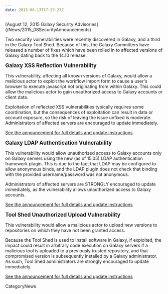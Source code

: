 ```yaml
---
date: 2015-08-13T17:27:27Z
---
```

<div class='newsItemHeader'>[August 12, 2015 Galaxy Security Advisories](/News/2015_08SecurityAnnouncements)</div>

Two security vulnerabilities were recently discovered in Galaxy, and a third in the Galaxy Tool Shed. Because of this, the Galaxy Committers have released a number of fixes which have been rolled in to affected versions of Galaxy dating back to the 14.10 release.

<span style="font-size: larger;">**Galaxy XSS Reflection Vulnerability**</span>

This vulnerability, affecting all known versions of Galaxy, would allow a malicious actor to exploit the workflow import form to cause a user's browser to execute javascript not originating from within Galaxy. This could allow the malicious actor to gain unauthorized access to Galaxy accounts or client data.

Exploitation of reflected XSS vulnerabilities typically requires some coordination, but the consequences of exploitation can result in data or account exposure, so the risk of leaving the issue unfixed is moderate. Administrators of affected servers are encouraged to update immediately.

[See the announcement for full details and update instructions](https://lists.galaxyproject.org/pipermail/galaxy-announce/2015-August/000148.html)

<span style="font-size: larger;">**Galaxy LDAP Authentication Vulnerability**</span>

This vulnerability would allow unauthorized access to Galaxy accounts only on Galaxy servers using the new (as of 15.05) LDAP authentication framework plugin. This is due to the fact that LDAP may be configured to allow anonymous binds, and the LDAP plugin does not check that binding with the provided username/password was not anonymous.

Administrators of affected servers are STRONGLY encouraged to update immediately, as the vulnerability allows unauthorized access to Galaxy accounts.

[See the announcement for full details and update instructions](https://lists.galaxyproject.org/pipermail/galaxy-announce/2015-August/000147.html)

<span style="font-size: larger;">**Tool Shed Unauthorized Upload Vulnerability**</span>

This vulnerability would allow a malicious actor to upload new versions to repositories on which they have not been granted access.

Because the Tool Shed is used to install software in Galaxy, if exploited, the impact could result in arbitrary code execution on Galaxy servers if a malicious tool is uploaded to a previously trusted repository, and that compromised version is subsequently installed by a Galaxy administrator. As such, Tool Shed administrators are strongly encouraged to update immediately.

[See the announcement for full details and update instructions](https://lists.galaxyproject.org/pipermail/galaxy-announce/2015-August/000149.html)


CategoryNews

